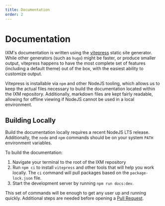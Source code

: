 ```yaml
---
title: Documentation
order: 2
---
```


# Documentation

IXM's documentation is written using the [vitepress](https://vitepress.dev)
static site generator. While other generators (such as `hugo`) might be faster,
or produce smaller output, vitepress happens to have the most complete set of
features (including a default theme) out of the box, with the easiest ability
to customize output.

Vitepress is installable via `npm` and other NodeJS tooling, which allows us to
keep the actual files necessary to build the documentation located within the
IXM repository. Additionally, markdown files are kept fairly readable, allowing
for offline viewing if NodeJS cannot be used in a local environment.

## Building Locally

Build the documentation locally requires a recent NodeJS LTS release.
Additionally, the `node` and `npm` commands should be on your system `PATH`
environment variables.

To build the documentation:

1. Navigate your terminal to the root of the IXM repository
2. Run `npm ci` to install `vitepress` and other tools that will help you work
   locally. The `ci` command will pull packages based on the
   `package-lock.json` file.
3. Start the development server by running `npm run docs:dev`.

This set of commands will be enough to get any user up and running quickly.
Additional steps are needed before opening a [Pull Request](./pull-requests).
